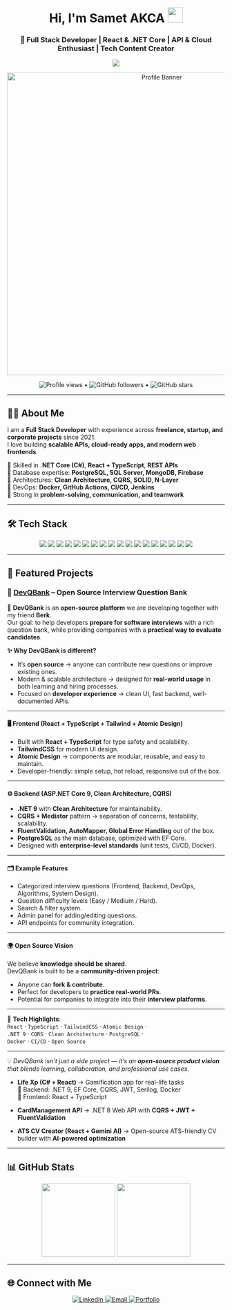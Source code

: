 <h1 align="center">Hi, I'm Samet AKCA <img src="https://media.giphy.com/media/hvRJCLFzcasrR4ia7z/giphy.gif" width="35"></h1>

<h3 align="center">🚀 Full Stack Developer | React & .NET Core | API & Cloud Enthusiast | Tech Content Creator</h3>

<p align="center">
  <a href="https://github.com/smtdeveloper">
    <img src="https://readme-typing-svg.herokuapp.com?lines=Welcome+to+my+world;Full+Stack+Developer;React+%26+.NET+Core;API+%7C+Cloud+%7C+Clean+Architecture;&center=true&width=500&height=50">
  </a>
</p>

<p align="center">
  <img src="https://user-images.githubusercontent.com/74311713/216057508-04ca55ba-6f88-4bd3-804d-4e4e83d76035.png" alt="Profile Banner" width="700">
</p>

<p align="center">
  <img alt="Profile views" src="https://komarev.com/ghpvc/?username=smtdeveloper&style=flat&color=brightgreen"> •
  <img alt="GitHub followers" src="https://img.shields.io/github/followers/smtdeveloper?label=Followers&style=social"> •
  <img alt="GitHub stars" src="https://img.shields.io/github/stars/smtdeveloper?label=Stars" alt="Total Stars">
</p>

---

## 👨‍💻 About Me
I am a **Full Stack Developer** with experience across **freelance, startup, and corporate projects** since 2021.  
I love building **scalable APIs, cloud-ready apps, and modern web frontends**.  

🔹 Skilled in **.NET Core (C#)**, **React + TypeScript**, **REST APIs**  
🔹 Database expertise: **PostgreSQL, SQL Server, MongoDB, Firebase**  
🔹 Architectures: **Clean Architecture, CQRS, SOLID, N-Layer**  
🔹 DevOps: **Docker, GitHub Actions, CI/CD, Jenkins**  
🔹 Strong in **problem-solving, communication, and teamwork**  

---

## 🛠️ Tech Stack

<p align="center">
  
  <!-- Backend -->
  <img src="https://img.shields.io/badge/C%23-239120?style=for-the-badge&logo=c-sharp&logoColor=white">
  <img src="https://img.shields.io/badge/.NET_Core-512BD4?style=for-the-badge&logo=dotnet&logoColor=white">
  <img src="https://img.shields.io/badge/REST_API-FF6C37?style=for-the-badge&logo=swagger&logoColor=white">
  <img src="https://img.shields.io/badge/Entity_Framework-512BD4?style=for-the-badge&logo=nuget&logoColor=white">
  <img src="https://img.shields.io/badge/CQRS-000?style=for-the-badge&logoColor=white">
  <img src="https://img.shields.io/badge/SOLID_Principles-000?style=for-the-badge&logoColor=white">

  <!-- Frontend -->
  <img src="https://img.shields.io/badge/React-20232A?style=for-the-badge&logo=react&logoColor=61DAFB">
  <img src="https://img.shields.io/badge/TypeScript-007ACC?style=for-the-badge&logo=typescript&logoColor=white">
  <img src="https://img.shields.io/badge/JavaScript-F7DF1E?style=for-the-badge&logo=javascript&logoColor=black">
  <img src="https://img.shields.io/badge/Bootstrap-7952B3?style=for-the-badge&logo=bootstrap&logoColor=white">

  <!-- Databases -->
  <img src="https://img.shields.io/badge/PostgreSQL-316192?style=for-the-badge&logo=postgresql&logoColor=white">
  <img src="https://img.shields.io/badge/SQL_Server-CC2927?style=for-the-badge&logo=microsoft-sql-server&logoColor=white">
  <img src="https://img.shields.io/badge/MongoDB-47A248?style=for-the-badge&logo=mongodb&logoColor=white">
  <img src="https://img.shields.io/badge/Firebase-FFCA28?style=for-the-badge&logo=firebase&logoColor=black">

  <!-- DevOps & Tools -->
  <img src="https://img.shields.io/badge/Docker-2496ED?style=for-the-badge&logo=docker&logoColor=white">
  <img src="https://img.shields.io/badge/GitHub_Actions-2088FF?style=for-the-badge&logo=github-actions&logoColor=white">
  <img src="https://img.shields.io/badge/Postman-FF6C37?style=for-the-badge&logo=postman&logoColor=white">
  <img src="https://img.shields.io/badge/Swagger-85EA2D?style=for-the-badge&logo=swagger&logoColor=black">

</p>

---

## 🚀 Featured Projects

### 🔹 [DevQBank](https://github.com/smtdeveloper/devqbank) – Open Source Interview Question Bank  

🚀 **DevQBank** is an **open-source platform** we are developing together with my friend **Berk**.  
Our goal: to help developers **prepare for software interviews** with a rich question bank, while providing companies with a **practical way to evaluate candidates**.  

**✨ Why DevQBank is different?**  
- It’s **open source** → anyone can contribute new questions or improve existing ones.  
- Modern & scalable architecture → designed for **real-world usage** in both learning and hiring processes.  
- Focused on **developer experience** → clean UI, fast backend, well-documented APIs.  

---

#### 🖥️ Frontend (React + TypeScript + Tailwind + Atomic Design)
- Built with **React + TypeScript** for type safety and scalability.  
- **TailwindCSS** for modern UI design.  
- **Atomic Design** → components are modular, reusable, and easy to maintain.  
- Developer-friendly: simple setup, hot reload, responsive out of the box.  

---

#### ⚙️ Backend (ASP.NET Core 9, Clean Architecture, CQRS)
- **.NET 9** with **Clean Architecture** for maintainability.  
- **CQRS + Mediator** pattern → separation of concerns, testability, scalability.  
- **FluentValidation, AutoMapper, Global Error Handling** out of the box.  
- **PostgreSQL** as the main database, optimized with EF Core.  
- Designed with **enterprise-level standards** (unit tests, CI/CD, Docker).  

---

#### 🗂️ Example Features
- Categorized interview questions (Frontend, Backend, DevOps, Algorithms, System Design).  
- Question difficulty levels (Easy / Medium / Hard).  
- Search & filter system.  
- Admin panel for adding/editing questions.  
- API endpoints for community integration.  

---

#### 🌍 Open Source Vision
We believe **knowledge should be shared**.  
DevQBank is built to be a **community-driven project**:  
- Anyone can **fork & contribute**.  
- Perfect for developers to **practice real-world PRs**.  
- Potential for companies to integrate into their **interview platforms**.  

---

📌 **Tech Highlights**:  
`React` · `TypeScript` · `TailwindCSS` · `Atomic Design` ·  
`.NET 9` · `CQRS` · `Clean Architecture` · `PostgreSQL` ·  
`Docker` · `CI/CD` · `Open Source`  

---

💡 *DevQBank isn’t just a side project — it’s an **open-source product vision** that blends learning, collaboration, and professional use cases.*


- **Life Xp (C# + React)** → Gamification app for real-life tasks  
  🔹 Backend: .NET 9, EF Core, CQRS, JWT, Serilog, Docker  
  🔹 Frontend: React + TypeScript  

- **CardManagement API** → .NET 8 Web API with **CQRS + JWT + FluentValidation**  

- **ATS CV Creator (React + Gemini AI)** → Open-source ATS-friendly CV builder with **AI-powered optimization**  

---

## 📊 GitHub Stats
<p align="center">
  <img src="https://github-readme-stats.vercel.app/api?username=smtdeveloper&show_icons=true&theme=radical" height="170">
  <img src="https://github-readme-stats.vercel.app/api/top-langs/?username=smtdeveloper&layout=compact&theme=radical" height="170">
</p>

---

## 🌐 Connect with Me
<p align="center">
  <a href="https://www.linkedin.com/in/bensametakca">
    <img src="https://img.icons8.com/fluent/48/000000/linkedin.png" alt="LinkedIn"/>
  </a>
  <a href="mailto:bensametakca@gmail.com">
    <img src="https://img.icons8.com/fluent/48/000000/gmail.png" alt="Email"/>
  </a>
  <a href="https://dijital.link/smtcoder">
    <img src="https://img.icons8.com/fluent/48/000000/domain.png" alt="Portfolio"/>
  </a>
</p>
